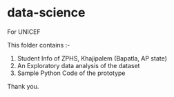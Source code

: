 # data-science
For UNICEF

This folder contains :-
1. Student Info of ZPHS, Khajipalem (Bapatla, AP state)
2. An Exploratory data analysis of the dataset
3. Sample Python Code of the prototype

Thank you.

